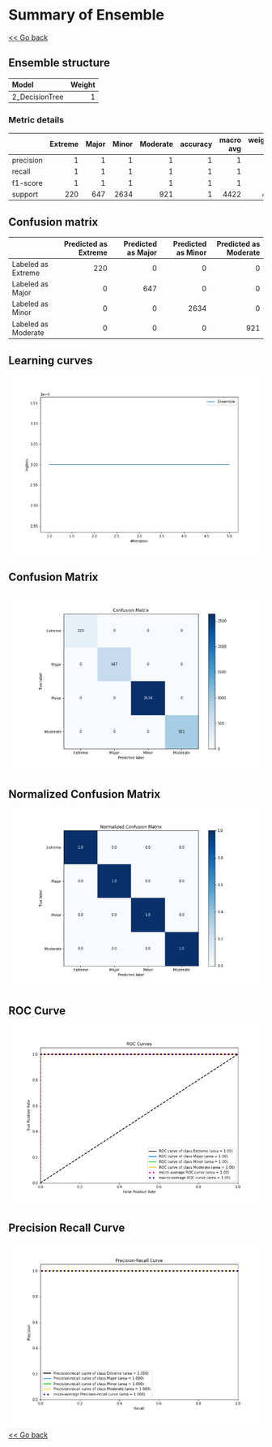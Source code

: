 # Summary of Ensemble

[<< Go back](../README.md)


## Ensemble structure
| Model          |   Weight |
|:---------------|---------:|
| 2_DecisionTree |        1 |

### Metric details
|           |   Extreme |   Major |   Minor |   Moderate |   accuracy |   macro avg |   weighted avg |   logloss |
|:----------|----------:|--------:|--------:|-----------:|-----------:|------------:|---------------:|----------:|
| precision |         1 |       1 |       1 |          1 |          1 |           1 |              1 |     3e-06 |
| recall    |         1 |       1 |       1 |          1 |          1 |           1 |              1 |     3e-06 |
| f1-score  |         1 |       1 |       1 |          1 |          1 |           1 |              1 |     3e-06 |
| support   |       220 |     647 |    2634 |        921 |          1 |        4422 |           4422 |     3e-06 |


## Confusion matrix
|                     |   Predicted as Extreme |   Predicted as Major |   Predicted as Minor |   Predicted as Moderate |
|:--------------------|-----------------------:|---------------------:|---------------------:|------------------------:|
| Labeled as Extreme  |                    220 |                    0 |                    0 |                       0 |
| Labeled as Major    |                      0 |                  647 |                    0 |                       0 |
| Labeled as Minor    |                      0 |                    0 |                 2634 |                       0 |
| Labeled as Moderate |                      0 |                    0 |                    0 |                     921 |

## Learning curves
![Learning curves](learning_curves.png)
## Confusion Matrix

![Confusion Matrix](confusion_matrix.png)


## Normalized Confusion Matrix

![Normalized Confusion Matrix](confusion_matrix_normalized.png)


## ROC Curve

![ROC Curve](roc_curve.png)


## Precision Recall Curve

![Precision Recall Curve](precision_recall_curve.png)



[<< Go back](../README.md)
